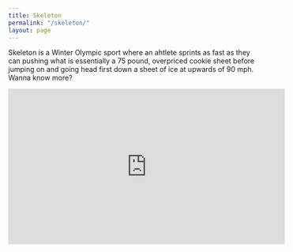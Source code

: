 ```yaml
---
title: Skeleton
permalink: "/skeleton/"
layout: page
---
```


Skeleton is a Winter Olympic sport where an ahtlete sprints as fast as they can pushing what is essentially a 75 pound, overpriced cookie sheet before jumping on and going head first down a sheet of ice at upwards of 90 mph. Wanna know more?

<iframe width="560" height="315" src="https://www.youtube.com/embed/uhC8gz6JS00" frameborder="0" allowfullscreen></iframe>
